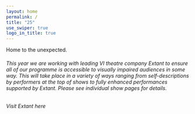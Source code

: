```yaml
---
layout: home
permalink: /
title: "25"
use_swiper: true
logo_in_title: true
---
```

Home to the unexpected.

###### This year we are working with leading VI theatre company Extant to ensure all of our programme is accessible to visually impaired audiences in some way. This will take place in a variety of ways ranging from self-descriptions by performers at the top of shows to fully enhanced performances supported by Extant. Please see individual show pages for details. 

###### Visit Extant here